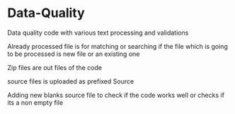 # Data-Quality
Data quality code with various text processing and validations 

Already processed file is for matching or searching if the file which is going to be processed is new file or an existing one 

Zip files are out files of the code 

source files is uploaded as prefixed Source

Adding new blanks source file to check if the code works well or checks if its a non empty file 

